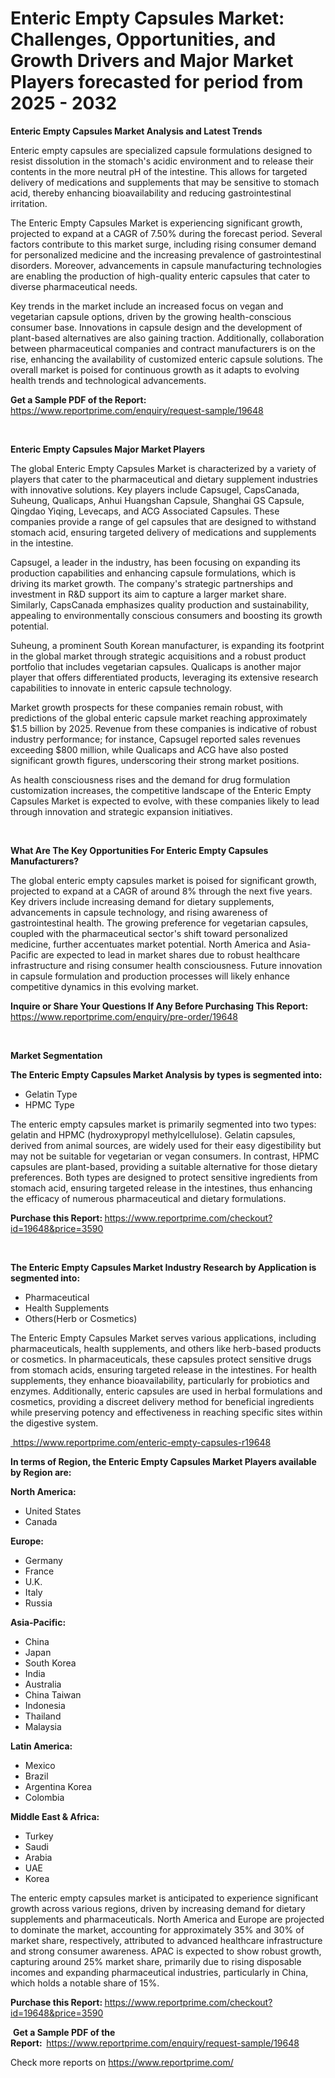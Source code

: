 <p><h1>Enteric Empty Capsules Market: Challenges, Opportunities, and Growth Drivers and Major Market Players forecasted for period from 2025 - 2032</h1></p><p><strong>Enteric Empty Capsules Market Analysis and Latest Trends</strong></p>
<p><p>Enteric empty capsules are specialized capsule formulations designed to resist dissolution in the stomach's acidic environment and to release their contents in the more neutral pH of the intestine. This allows for targeted delivery of medications and supplements that may be sensitive to stomach acid, thereby enhancing bioavailability and reducing gastrointestinal irritation.</p><p>The Enteric Empty Capsules Market is experiencing significant growth, projected to expand at a CAGR of 7.50% during the forecast period. Several factors contribute to this market surge, including rising consumer demand for personalized medicine and the increasing prevalence of gastrointestinal disorders. Moreover, advancements in capsule manufacturing technologies are enabling the production of high-quality enteric capsules that cater to diverse pharmaceutical needs.</p><p>Key trends in the market include an increased focus on vegan and vegetarian capsule options, driven by the growing health-conscious consumer base. Innovations in capsule design and the development of plant-based alternatives are also gaining traction. Additionally, collaboration between pharmaceutical companies and contract manufacturers is on the rise, enhancing the availability of customized enteric capsule solutions. The overall market is poised for continuous growth as it adapts to evolving health trends and technological advancements.</p></p>
<p><strong>Get a Sample PDF of the Report:&nbsp;</strong> <a href="https://www.reportprime.com/enquiry/request-sample/19648?utm_campaign=2137&utm_medium=2&utm_source=Github&utm_content=ia&utm_term=20032025&utm_id=enteric-empty-capsules">https://www.reportprime.com/enquiry/request-sample/19648</a></p>
<p>&nbsp;</p>
<p><strong>Enteric Empty Capsules Major Market Players</strong></p>
<p><p>The global Enteric Empty Capsules Market is characterized by a variety of players that cater to the pharmaceutical and dietary supplement industries with innovative solutions. Key players include Capsugel, CapsCanada, Suheung, Qualicaps, Anhui Huangshan Capsule, Shanghai GS Capsule, Qingdao Yiqing, Levecaps, and ACG Associated Capsules. These companies provide a range of gel capsules that are designed to withstand stomach acid, ensuring targeted delivery of medications and supplements in the intestine.</p><p>Capsugel, a leader in the industry, has been focusing on expanding its production capabilities and enhancing capsule formulations, which is driving its market growth. The company's strategic partnerships and investment in R&D support its aim to capture a larger market share. Similarly, CapsCanada emphasizes quality production and sustainability, appealing to environmentally conscious consumers and boosting its growth potential.</p><p>Suheung, a prominent South Korean manufacturer, is expanding its footprint in the global market through strategic acquisitions and a robust product portfolio that includes vegetarian capsules. Qualicaps is another major player that offers differentiated products, leveraging its extensive research capabilities to innovate in enteric capsule technology.</p><p>Market growth prospects for these companies remain robust, with predictions of the global enteric capsule market reaching approximately $1.5 billion by 2025. Revenue from these companies is indicative of robust industry performance; for instance, Capsugel reported sales revenues exceeding $800 million, while Qualicaps and ACG have also posted significant growth figures, underscoring their strong market positions.</p><p>As health consciousness rises and the demand for drug formulation customization increases, the competitive landscape of the Enteric Empty Capsules Market is expected to evolve, with these companies likely to lead through innovation and strategic expansion initiatives.</p></p>
<p>&nbsp;</p>
<p><strong>What Are The Key Opportunities For Enteric Empty Capsules Manufacturers?</strong></p>
<p><p>The global enteric empty capsules market is poised for significant growth, projected to expand at a CAGR of around 8% through the next five years. Key drivers include increasing demand for dietary supplements, advancements in capsule technology, and rising awareness of gastrointestinal health. The growing preference for vegetarian capsules, coupled with the pharmaceutical sector's shift toward personalized medicine, further accentuates market potential. North America and Asia-Pacific are expected to lead in market shares due to robust healthcare infrastructure and rising consumer health consciousness. Future innovation in capsule formulation and production processes will likely enhance competitive dynamics in this evolving market.</p></p>
<p><strong>Inquire or Share Your Questions If Any Before Purchasing This Report:</strong> <a href="https://www.reportprime.com/enquiry/pre-order/19648?utm_campaign=2137&utm_medium=2&utm_source=Github&utm_content=ia&utm_term=20032025&utm_id=enteric-empty-capsules">https://www.reportprime.com/enquiry/pre-order/19648</a></p>
<p>&nbsp;</p>
<p><strong>Market Segmentation</strong></p>
<p><strong>The Enteric Empty Capsules Market Analysis by types is segmented into:</strong></p>
<p><ul><li>Gelatin Type</li><li>HPMC Type</li></ul></p>
<p><p>The enteric empty capsules market is primarily segmented into two types: gelatin and HPMC (hydroxypropyl methylcellulose). Gelatin capsules, derived from animal sources, are widely used for their easy digestibility but may not be suitable for vegetarian or vegan consumers. In contrast, HPMC capsules are plant-based, providing a suitable alternative for those dietary preferences. Both types are designed to protect sensitive ingredients from stomach acid, ensuring targeted release in the intestines, thus enhancing the efficacy of numerous pharmaceutical and dietary formulations.</p></p>
<p><strong>Purchase this Report:&nbsp;</strong><a href="https://www.reportprime.com/checkout?id=19648&price=3590&utm_campaign=2137&utm_medium=2&utm_source=Github&utm_content=ia&utm_term=20032025&utm_id=enteric-empty-capsules">https://www.reportprime.com/checkout?id=19648&price=3590</a></p>
<p>&nbsp;</p>
<p><strong>The Enteric Empty Capsules Market Industry Research by Application is segmented into:</strong></p>
<p><ul><li>Pharmaceutical</li><li>Health Supplements</li><li>Others(Herb or Cosmetics)</li></ul></p>
<p><p>The Enteric Empty Capsules Market serves various applications, including pharmaceuticals, health supplements, and others like herb-based products or cosmetics. In pharmaceuticals, these capsules protect sensitive drugs from stomach acids, ensuring targeted release in the intestines. For health supplements, they enhance bioavailability, particularly for probiotics and enzymes. Additionally, enteric capsules are used in herbal formulations and cosmetics, providing a discreet delivery method for beneficial ingredients while preserving potency and effectiveness in reaching specific sites within the digestive system.</p></p>
<p><a href="https://www.reportprime.com/enteric-empty-capsules-r19648?utm_campaign=2137&utm_medium=2&utm_source=Github&utm_content=ia&utm_term=20032025&utm_id=enteric-empty-capsules">&nbsp;https://www.reportprime.com/enteric-empty-capsules-r19648</a></p>
<p><strong>In terms of Region, the Enteric Empty Capsules Market Players available by Region are:</strong></p>
<p>
    <p> <strong> North America: </strong>
        <ul>
            <li>United States</li>
            <li>Canada</li>
        </ul>
        </p> 
    <p> <strong> Europe: </strong>
        <ul>
            <li>Germany</li>
            <li>France</li>
            <li>U.K.</li>
            <li>Italy</li>
            <li>Russia</li>
        </ul>
        </p> 
    <p> <strong> Asia-Pacific: </strong>
        <ul>
            <li>China</li>
            <li>Japan</li>
            <li>South Korea</li>
            <li>India</li>
            <li>Australia</li>
            <li>China Taiwan</li>
            <li>Indonesia</li>
            <li>Thailand</li>
            <li>Malaysia</li>
        </ul>
        </p> 
    <p> <strong> Latin America: </strong>
        <ul>
            <li>Mexico</li>
            <li>Brazil</li>
            <li>Argentina Korea</li>
            <li>Colombia</li>
        </ul>
        </p> 
    <p> <strong> Middle East & Africa: </strong>
        <ul>
            <li>Turkey</li>
            <li>Saudi</li>
            <li>Arabia</li>
            <li>UAE</li>
            <li>Korea</li>
        </ul>
    </p>
    </p>
<p><p>The enteric empty capsules market is anticipated to experience significant growth across various regions, driven by increasing demand for dietary supplements and pharmaceuticals. North America and Europe are projected to dominate the market, accounting for approximately 35% and 30% of market share, respectively, attributed to advanced healthcare infrastructure and strong consumer awareness. APAC is expected to show robust growth, capturing around 25% market share, primarily due to rising disposable incomes and expanding pharmaceutical industries, particularly in China, which holds a notable share of 15%.</p></p>
<p><strong>Purchase this Report: </strong><a href="https://www.reportprime.com/checkout?id=19648&price=3590&utm_campaign=2137&utm_medium=2&utm_source=Github&utm_content=ia&utm_term=20032025&utm_id=enteric-empty-capsules">https://www.reportprime.com/checkout?id=19648&price=3590</a></p>
<p>&nbsp;<strong>Get a Sample PDF of the Report:&nbsp;&nbsp;</strong><a href="https://www.reportprime.com/enquiry/request-sample/19648?utm_campaign=2137&utm_medium=2&utm_source=Github&utm_content=ia&utm_term=20032025&utm_id=enteric-empty-capsules">https://www.reportprime.com/enquiry/request-sample/19648</a></p>
<p><strong></strong></p>
<p>Check more reports on <a href="https://www.reportprime.com/?utm_campaign=2137&utm_medium=2&utm_source=Github&utm_content=ia&utm_term=20032025&utm_id=enteric-empty-capsules">https://www.reportprime.com/</a></p>